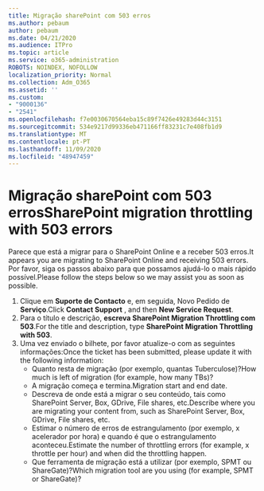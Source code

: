 ```yaml
---
title: Migração sharePoint com 503 erros
ms.author: pebaum
author: pebaum
ms.date: 04/21/2020
ms.audience: ITPro
ms.topic: article
ms.service: o365-administration
ROBOTS: NOINDEX, NOFOLLOW
localization_priority: Normal
ms.collection: Adm_O365
ms.assetid: ''
ms.custom:
- "9000136"
- "2541"
ms.openlocfilehash: f7e0030670564eba15c89f7426e49283d44c3151
ms.sourcegitcommit: 534e9217d99336eb471166ff83231c7e408fb1d9
ms.translationtype: MT
ms.contentlocale: pt-PT
ms.lasthandoff: 11/09/2020
ms.locfileid: "48947459"
---
```

# <a name="sharepoint-migration-throttling-with-503-errors"></a><span data-ttu-id="360b1-102">Migração sharePoint com 503 erros</span><span class="sxs-lookup"><span data-stu-id="360b1-102">SharePoint migration throttling with 503 errors</span></span>

<span data-ttu-id="360b1-103">Parece que está a migrar para o SharePoint Online e a receber 503 erros.</span><span class="sxs-lookup"><span data-stu-id="360b1-103">It appears you are migrating to SharePoint Online and receiving 503 errors.</span></span> <span data-ttu-id="360b1-104">Por favor, siga os passos abaixo para que possamos ajudá-lo o mais rápido possível.</span><span class="sxs-lookup"><span data-stu-id="360b1-104">Please follow the steps below so we may assist you as soon as possible.</span></span>

1. <span data-ttu-id="360b1-105">Clique em **Suporte de Contacto** e, em seguida, Novo Pedido de **Serviço**.</span><span class="sxs-lookup"><span data-stu-id="360b1-105">Click **Contact Support** , and then **New Service Request**.</span></span>
2. <span data-ttu-id="360b1-106">Para o título e descrição, **escreva SharePoint Migration Throttling com 503**.</span><span class="sxs-lookup"><span data-stu-id="360b1-106">For the title and description, type **SharePoint Migration Throttling with 503**.</span></span>
3. <span data-ttu-id="360b1-107">Uma vez enviado o bilhete, por favor atualize-o com as seguintes informações:</span><span class="sxs-lookup"><span data-stu-id="360b1-107">Once the ticket has been submitted, please update it with the following information:</span></span>
    - <span data-ttu-id="360b1-108">Quanto resta de migração (por exemplo, quantas Tuberculose)?</span><span class="sxs-lookup"><span data-stu-id="360b1-108">How much is left of migration (for example, how many TBs)?</span></span>
    - <span data-ttu-id="360b1-109">A migração começa e termina.</span><span class="sxs-lookup"><span data-stu-id="360b1-109">Migration start and end date.</span></span>
    - <span data-ttu-id="360b1-110">Descreva de onde está a migrar o seu conteúdo, tais como SharePoint Server, Box, GDrive, File shares, etc.</span><span class="sxs-lookup"><span data-stu-id="360b1-110">Describe where you are migrating your content from, such as SharePoint Server, Box, GDrive, File shares, etc.</span></span>
    - <span data-ttu-id="360b1-111">Estimar o número de erros de estrangulamento (por exemplo, x acelerador por hora) e quando é que o estrangulamento aconteceu.</span><span class="sxs-lookup"><span data-stu-id="360b1-111">Estimate the number of throttling errors (for example, x throttle per hour) and when did the throttling happen.</span></span>
    - <span data-ttu-id="360b1-112">Que ferramenta de migração está a utilizar (por exemplo, SPMT ou ShareGate)?</span><span class="sxs-lookup"><span data-stu-id="360b1-112">Which migration tool are you using (for example, SPMT or ShareGate)?</span></span>
